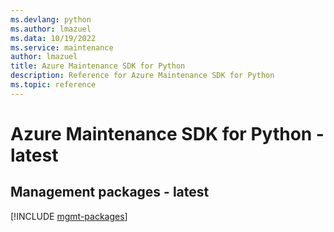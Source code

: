```yaml
---
ms.devlang: python
ms.author: lmazuel
ms.data: 10/19/2022
ms.service: maintenance
author: lmazuel
title: Azure Maintenance SDK for Python
description: Reference for Azure Maintenance SDK for Python
ms.topic: reference
---
```

# Azure Maintenance SDK for Python - latest

## Management packages - latest
[!INCLUDE [mgmt-packages](maintenance-mgmt-index.md)]